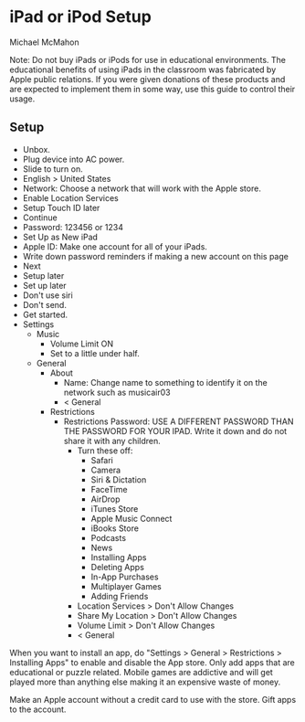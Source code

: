 # iPad or iPod Setup

Michael McMahon

Note: Do not buy iPads or iPods for use in educational environments.  The
educational benefits of using iPads in the classroom was fabricated by Apple
public relations.  If you were given donations of these products and are
expected to implement them in some way, use this guide to control their usage.

## Setup

- Unbox.
- Plug device into AC power.
- Slide to turn on.
- English > United States
- Network: Choose a network that will work with the Apple store.
- Enable Location Services
- Setup Touch ID later
- Continue
- Password: 123456 or 1234
- Set Up as New iPad
- Apple ID: Make one account for all of your iPads.
- Write down password reminders if making a new account on this page
- Next
- Setup later
- Set up later
- Don't use siri
- Don't send.
- Get started.
- Settings
  - Music
    - Volume Limit ON
    - Set to a little under half.
  - General
    - About
      - Name: Change name to something to identify it on the network such as
        musicair03
      - < General
    - Restrictions
      - Restrictions Password: USE A DIFFERENT PASSWORD THAN THE PASSWORD FOR
        YOUR IPAD.  Write it down and do not share it with any children.
        - Turn these off:
          - Safari
          - Camera
          - Siri & Dictation
          - FaceTime
          - AirDrop
          - iTunes Store
          - Apple Music Connect
          - iBooks Store
          - Podcasts
          - News
          - Installing Apps
          - Deleting Apps
          - In-App Purchases
          - Multiplayer Games
          - Adding Friends
        - Location Services > Don't Allow Changes
        - Share My Location > Don't Allow Changes
        - Volume Limit > Don't Allow Changes
        - < General

When you want to install an app, do "Settings > General > Restrictions >
Installing Apps" to enable and disable the App store.  Only add apps that are
educational or puzzle related.  Mobile games are addictive and will get played
more than anything else making it an expensive waste of money.

Make an Apple account without a credit card to use with the store.  Gift apps to
the account.
